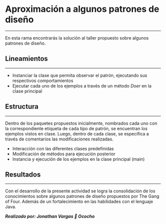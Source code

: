 # Aproximación a algunos patrones de diseño
- - -
En esta rama encontrarás la solución al taller propuesto sobre algunos patrones de diseño.
## Lineamientos
- - -
- Instanciar la clase que permita observar el patrón, ejecutando sus respectivos comportamientos
- Ejecutar cada uno de los ejemplos a través de un método *Doer* en la clase principal
## Estructura
- - -
Dentro de los paquetes propuestos inicialmente, nombrados cada uno con la correspondiente etiqueta de cada tipo de 
patrón, se encuentran los ejemplos vistos en clase. Luego, dentro de cada clase, se especifica a través de comentarios 
las modificaciones realizadas.
- Interacción con las diferentes clases predefinidas
- Modificación de métodos para ejecución posterior
- Instancia y ejecución de los ejemplos en la clase principal (main)
## Resultados
- - -
Con el desarrollo de la presente actividad se logra la consolidación de los conocimientos sobre algunos patrones de 
diseño propuestos por The Gang of Four. Además de un fortalecimiento en las habilidades con el lenguaje Java.

***Realizado por: Jonathan Vargas :turtle: Ococho***